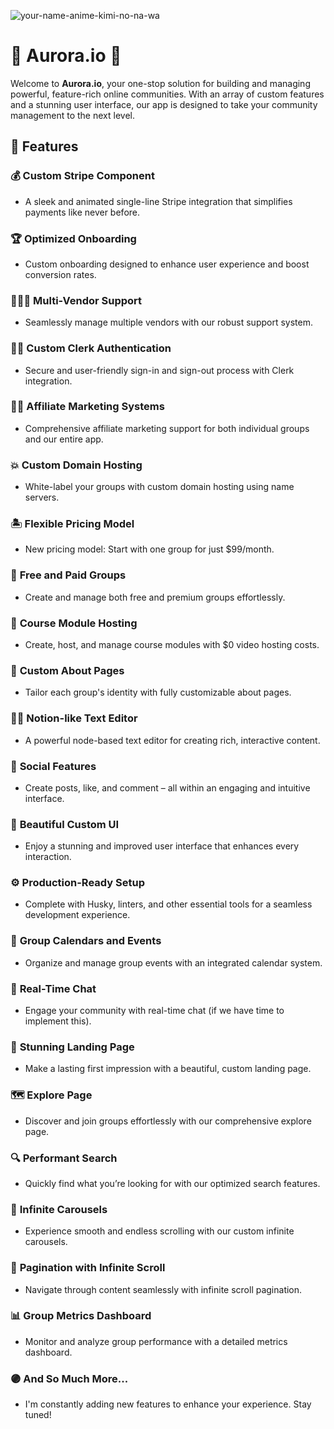 ![your-name-anime-kimi-no-na-wa](https://github.com/user-attachments/assets/1b106507-d4a0-4075-8bdd-6895ff18042b)

# 🌟 **Aurora.io** 🌟

Welcome to **Aurora.io**, your one-stop solution for building and managing powerful, feature-rich online communities. With an array of custom features and a stunning user interface, our app is designed to take your community management to the next level.

## 🚀 **Features**

### 💰 **Custom Stripe Component**
- A sleek and animated single-line Stripe integration that simplifies payments like never before.

### 🏆 **Optimized Onboarding**
- Custom onboarding designed to enhance user experience and boost conversion rates.

### 🧑🏻‍💼 **Multi-Vendor Support**
- Seamlessly manage multiple vendors with our robust support system.

### ✍🏻 **Custom Clerk Authentication**
- Secure and user-friendly sign-in and sign-out process with Clerk integration.

### 🤝🏻 **Affiliate Marketing Systems**
- Comprehensive affiliate marketing support for both individual groups and our entire app.

### 💥 **Custom Domain Hosting**
- White-label your groups with custom domain hosting using name servers.

### 🏝️ **Flexible Pricing Model**
- New pricing model: Start with one group for just $99/month.

### 🎁 **Free and Paid Groups**
- Create and manage both free and premium groups effortlessly.

### 🎥 **Course Module Hosting**
- Create, host, and manage course modules with $0 video hosting costs.

### 📃 **Custom About Pages**
- Tailor each group's identity with fully customizable about pages.

### ✍🏻 **Notion-like Text Editor**
- A powerful node-based text editor for creating rich, interactive content.

### 📱 **Social Features**
- Create posts, like, and comment – all within an engaging and intuitive interface.

### 🎨 **Beautiful Custom UI**
- Enjoy a stunning and improved user interface that enhances every interaction.

### ⚙️ **Production-Ready Setup**
- Complete with Husky, linters, and other essential tools for a seamless development experience.

### 📅 **Group Calendars and Events**
- Organize and manage group events with an integrated calendar system.

### 💬 **Real-Time Chat**
- Engage your community with real-time chat (if we have time to implement this).

### 📄 **Stunning Landing Page**
- Make a lasting first impression with a beautiful, custom landing page.

### 🗺️ **Explore Page**
- Discover and join groups effortlessly with our comprehensive explore page.

### 🔍 **Performant Search**
- Quickly find what you’re looking for with our optimized search features.

### 🛝 **Infinite Carousels**
- Experience smooth and endless scrolling with our custom infinite carousels.

### 🔢 **Pagination with Infinite Scroll**
- Navigate through content seamlessly with infinite scroll pagination.

### 📊 **Group Metrics Dashboard**
- Monitor and analyze group performance with a detailed metrics dashboard.

### 🟣 **And So Much More...**
- I'm constantly adding new features to enhance your experience. Stay tuned!
